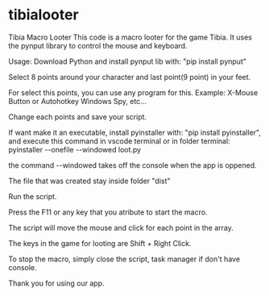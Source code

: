 # tibialooter

Tibia Macro Looter This code is a macro looter for the game Tibia. It uses the pynput library to control the mouse and keyboard.

Usage: Download Python and install pynput lib with: "pip install pynput"

Select 8 points around your character and last point(9 point) in your feet.

For select this points, you can use any program for this. Example: X-Mouse Button or Autohotkey Windows Spy, etc...

Change each points and save your script.

If want make it an executable, install pyinstaller with: "pip install pyinstaller", and execute this command in vscode terminal or in folder terminal: pyinstaller --onefile --windowed loot.py

the command --windowed takes off the console when the app is oppened.

The file that was created stay inside folder "dist"

Run the script.

Press the F11 or any key that you atribute to start the macro.

The script will move the mouse and click for each point in the array.

The keys in the game for looting are Shift + Right Click.

To stop the macro, simply close the script, task manager if don't have console.

Thank you for using our app.
